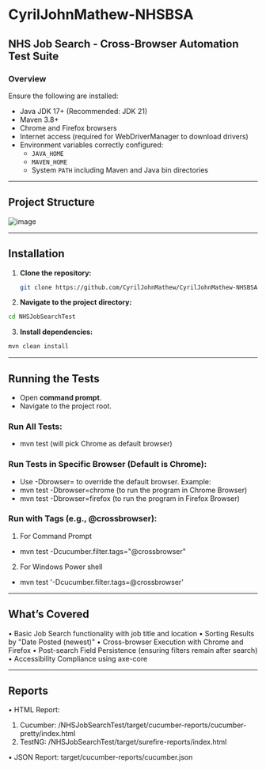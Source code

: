 # CyrilJohnMathew-NHSBSA

## NHS Job Search - Cross-Browser Automation Test Suite
### Overview 
Ensure the following are installed:
- Java JDK 17+ (Recommended: JDK 21)
- Maven 3.8+
- Chrome and Firefox browsers
- Internet access (required for WebDriverManager to download drivers)
- Environment variables correctly configured:
  - `JAVA_HOME`
  - `MAVEN_HOME`
  - System `PATH` including Maven and Java bin directories
--------------------------------------------------------------
## Project Structure

![image](https://github.com/user-attachments/assets/dc207cf2-2605-43ac-8108-8295117b73a1)

-------------------------------------------------------------

## Installation

1. **Clone the repository:**
   ```bash
   git clone https://github.com/CyrilJohnMathew/CyrilJohnMathew-NHSBSA.git
2. **Navigate to the project directory:**
  ```bash
  cd NHSJobSearchTest
 ```
3. **Install dependencies:**
  ```bash
mvn clean install
```
-------------------------------------------------------------
## Running the Tests
* Open **command prompt**.
* Navigate to the project root. 
### Run All Tests:
* mvn test  (will pick Chrome as default browser)
### Run Tests in Specific Browser (Default is Chrome):
* Use -Dbrowser=<browser> to override the default browser. 
Example:
* mvn test -Dbrowser=chrome (to run the program in Chrome Browser)
* mvn test -Dbrowser=firefox (to run the program in Firefox Browser)
### Run with Tags (e.g., @crossbrowser):
  1. For Command Prompt
  * mvn test -Dcucumber.filter.tags="@crossbrowser"
  2. For Windows Power shell
  * mvn test '-Dcucumber.filter.tags=@crossbrowser'

--------------------------------------------------------------
## What’s Covered
•	Basic Job Search functionality with job title and location
•	Sorting Results by "Date Posted (newest)"
•	Cross-browser Execution with Chrome and Firefox
•	Post-search Field Persistence (ensuring filters remain after search)
•	Accessibility Compliance using axe-core

-------------------------------------------------------------
## Reports
•	HTML Report:
1. Cucumber: /NHSJobSearchTest/target/cucumber-reports/cucumber-pretty/index.html
2. TestNG: /NHSJobSearchTest/target/surefire-reports/index.html

•	JSON Report: target/cucumber-reports/cucumber.json
